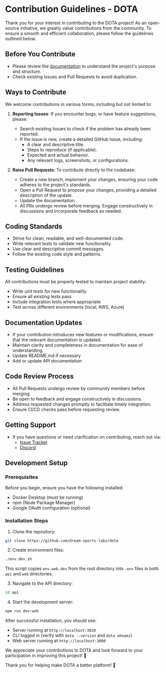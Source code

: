 # Contribution Guidelines - DOTA

Thank you for your interest in contributing to the DOTA project! As an open-source initiative, we greatly value contributions from the community. To ensure a smooth and efficient collaboration, please follow the guidelines outlined below.

## Before You Contribute

- Please review the [documentation](https://dota.dreamsportslabs.com/) to understand the project's purpose and structure.
- Check existing Issues and Pull Requests to avoid duplication.

## Ways to Contribute

We welcome contributions in various forms, including but not limited to:

1. **Reporting Issues**: If you encounter bugs, or have feature suggestions, please:
   - Search existing Issues to check if the problem has already been reported.
   - If the issue is new, create a detailed GitHub Issue, including:
     - A clear and descriptive title.
     - Steps to reproduce (if applicable).
     - Expected and actual behavior.
     - Any relevant logs, screenshots, or configurations.

2. **Raise Pull Requests**: To contribute directly to the codebase:
   - Create a new branch, implement your changes, ensuring your code adheres to the project's standards.
   - Open a Pull Request to propose your changes, providing a detailed description of the update.
   - Update the documentation.
   - All PRs undergo review before merging. Engage constructively in discussions and incorporate feedback as needed.

## Coding Standards

- Strive for clean, readable, and well-documented code.
- Write relevant tests to validate new functionality.
- Use clear and descriptive commit messages.
- Follow the existing code style and patterns.

## Testing Guidelines

All contributions must be properly tested to maintain project stability:
- Write unit tests for new functionality
- Ensure all existing tests pass
- Include integration tests where appropriate
- Test across different environments (local, AWS, Azure)

## Documentation Updates

- If your contribution introduces new features or modifications, ensure that the relevant documentation is updated.
- Maintain clarity and completeness in documentation for ease of understanding.
- Update README.md if necessary
- Add or update API documentation

## Code Review Process

- All Pull Requests undergo review by community members before merging.
- Be open to feedback and engage constructively in discussions.
- Address requested changes promptly to facilitate timely integration.
- Ensure CI/CD checks pass before requesting review.

## Getting Support

- If you have questions or need clarification on contributing, reach out via:
  - [Issue Tracker](https://github.com/dream-sports-labs/dota/issues)
  - [Discord](https://discord.gg/Sa6a5Scj)
## Development Setup

### Prerequisites

Before you begin, ensure you have the following installed:
- Docker Desktop (must be running)
- npm (Node Package Manager)
- Google OAuth configuration (optional)

### Installation Steps

1. Clone the repository:
```bash
git clone https://github.com/dream-sports-labs/dota
```

2. Create environment files:
```bash
./env.dev.sh
```
This script copies `env.web.dev` from the root directory into `.env` files in both `api` and `web` directories.

3. Navigate to the API directory:
```bash
cd api
```

4. Start the development server:
```bash
npm run dev:web
```

After successful installation, you should see:
- Server running at `http://localhost:3010`
- CLI logged in (verify with `dota --version` and `dota whoami`)
- Web server running at `http://localhost:3000`

We appreciate your contributions to DOTA and look forward to your participation in improving this project! 🚀

Thank you for helping make DOTA a better platform! 🎉 